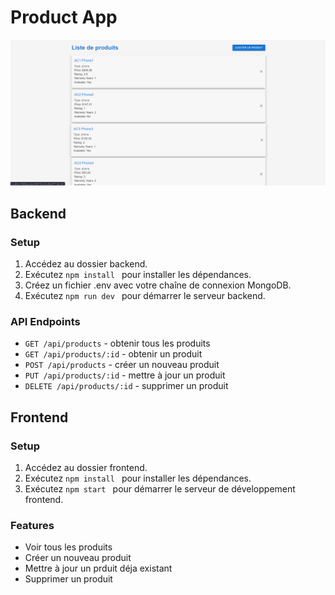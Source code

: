 # Product App 

![Aperçu de l'application](./frontend/public/product-app.png "Product APP")

## Backend

### Setup
1. Accédez au dossier backend.
2. Exécutez ```npm install ``` pour installer les dépendances.
3. Créez un fichier .env avec votre chaîne de connexion MongoDB.
4. Exécutez ```npm run dev ``` pour démarrer le serveur backend.

### API Endpoints
- `GET /api/products` - obtenir tous les produits
- `GET /api/products/:id` - obtenir un produit
- `POST /api/products` - créer un nouveau produit
- `PUT /api/products/:id` - mettre à jour un produit
- `DELETE /api/products/:id` - supprimer un produit

## Frontend

### Setup
1. Accédez au dossier frontend.
2. Exécutez ```npm install ``` pour installer les dépendances.
3. Exécutez ```npm start ``` pour démarrer le serveur de développement frontend.

### Features
- Voir tous les produits
- Créer un nouveau produit
- Mettre à jour un prduit déja existant
- Supprimer un produit